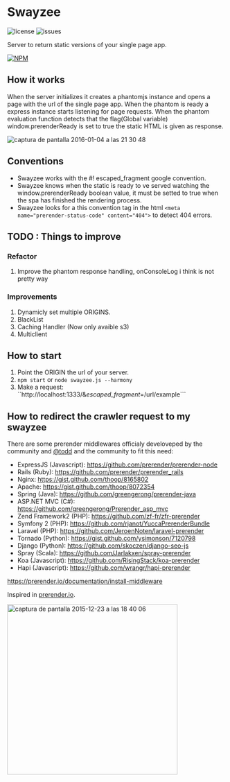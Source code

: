 # Swayzee
![license](https://img.shields.io/badge/license-MIT-blue.svg) ![issues](https://img.shields.io/github/issues/bordemof/Swayzee.svg)

Server to return static versions of your single page app.

[![NPM](https://nodei.co/npm/swayzee.png)](https://nodei.co/npm/swayzee/)

## How it works
When the server initializes it creates a phantomjs instance and opens a page with the url of the single page app. When the phantom is ready a express instance starts listening for page requests. When the phantom evaluation function detects that the flag(Global variable) window.prerenderReady is set to true the static HTML is given as response.

![captura de pantalla 2016-01-04 a las 21 30 48](https://cloud.githubusercontent.com/assets/5477232/12099714/82734fdc-b32a-11e5-97c5-cfb4fb98f1ba.png)

## Conventions
* Swayzee works with the #! escaped_fragment google convention.
* Swayzee knows when the static is ready to ve served watching the window.prerenderReady boolean value, it must be setted to true when the spa has finished the rendering process.
* Swayzee looks for a this convention tag in the html ```<meta name="prerender-status-code" content="404">``` to detect 404 errors.

## TODO : Things to improve
### Refactor
1. Improve the phantom response handling, onConsoleLog i think is not pretty way

### Improvements
1. Dynamicly set multiple ORIGINS.
2. BlackList
3. Caching Handler (Now only avaible s3)
4. Multiclient

## How to start
1. Point the ORIGIN the url of your server.
2. ```npm start``` or ```node swayzee.js --harmony```
3. Make a request: ``http://localhost:1333/&_escaped_fragment_=/url/example```


## How to redirect the crawler request to my swayzee
There are some prerender middlewares officialy develoveped by the community and [@todd](https://gist.github.com/thoop) and the community to fit this need:

* ExpressJS (Javascript): https://github.com/prerender/prerender-node
* Rails (Ruby): https://github.com/prerender/prerender_rails 
* Nginx: https://gist.github.com/thoop/8165802
* Apache: https://gist.github.com/thoop/8072354
* Spring (Java): https://github.com/greengerong/prerender-java
* ASP.NET MVC (C#): https://github.com/greengerong/Prerender_asp_mvc
* Zend Framework2 (PHP): https://github.com/zf-fr/zfr-prerender
* Symfony 2 (PHP): https://github.com/rjanot/YuccaPrerenderBundle
* Laravel (PHP): https://github.com/JeroenNoten/laravel-prerender
* Tornado (Python): https://gist.github.com/ysimonson/7120798
* Django (Python): https://github.com/skoczen/django-seo-js
* Spray (Scala): https://github.com/Jarlakxen/spray-prerender
* Koa (Javascript): https://github.com/RisingStack/koa-prerender
* Hapi (Javascript): https://github.com/wrangr/hapi-prerender

https://prerender.io/documentation/install-middleware

Inspired in [prerender.io](https://github.com/prerender/prerender).

<img width="393" alt="captura de pantalla 2015-12-23 a las 18 40 06" src="https://cloud.githubusercontent.com/assets/5477232/11981630/cf9fb35c-a9a4-11e5-9208-1b63c761a552.png">

